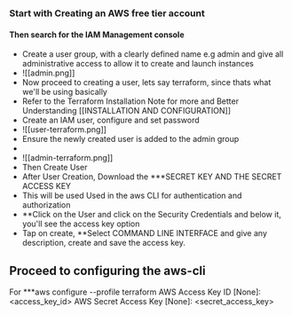### Start with Creating an AWS free tier account
#### Then search for the IAM Management console
- Create a user group, with a clearly defined name e.g admin and give all administrative access to allow it to create and launch instances
- ![[admin.png]]
- Now proceed to creating a user, lets say terraform, since thats what we'll be using basically 
- Refer to the Terraform Installation Note for more and Better Understanding [[INSTALLATION AND CONFIGURATION]]
- Create an IAM user, configure and set password
- ![[user-terraform.png]]
- Ensure the newly created user is added to the admin group
- 
- ![[admin-terraform.png]]
- Then Create User
- After User Creation, Download the ***SECRET KEY AND THE SECRET ACCESS KEY
- This will be used Used in the aws CLI for authentication and authorization
- **Click on the User and click on the Security Credentials and below it, you'll see the access key option  
- Tap on create, **Select  COMMAND LINE INTERFACE and give any description, create and save the access key.
## Proceed to configuring the aws-cli
For
***aws configure --profile terraform
    AWS Access Key ID [None]: <access_key_id>
    AWS Secret Access Key [None]: <secret_access_key>